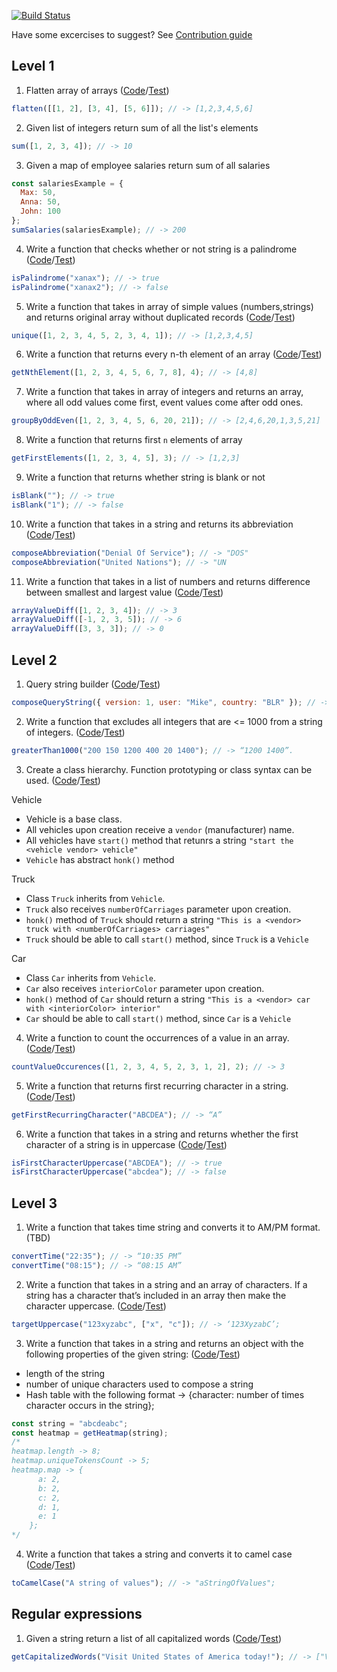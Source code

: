 [![Build Status](https://travis-ci.com/dzmchar/ts-ds-basics.svg?branch=master)](https://travis-ci.com/dzmchar/ts-ds-basics)

Have some excercises to suggest? See [Contribution guide](./CONTRIBUTING.md)

## Level 1

1. Flatten array of arrays ([Code](./src/lists/flatten.ts)/[Test](./tests/lists-flatten.spec.ts))

```javascript
flatten([[1, 2], [3, 4], [5, 6]]); // -> [1,2,3,4,5,6]
```

2. Given list of integers return sum of all the list's elements

```javascript
sum([1, 2, 3, 4]); // -> 10
```

3. Given a map of employee salaries return sum of all salaries

```javascript
const salariesExample = {
  Max: 50,
  Anna: 50,
  John: 100
};
sumSalaries(salariesExample); // -> 200
```

4. Write a function that checks whether or not string is a palindrome
   ([Code](./src/strings/is-palindrome.ts)/[Test](tests/strings-palindromes.spec.ts))

```javascript
isPalindrome("xanax"); // -> true
isPalindrome("xanax2"); // -> false
```

5. Write a function that takes in array of simple values (numbers,strings) and returns original array without duplicated records
   ([Code](./src/lists/unique.ts)/[Test](./tests/lists-uniqe.spec.ts))

```javascript
unique([1, 2, 3, 4, 5, 2, 3, 4, 1]); // -> [1,2,3,4,5]
```

6. Write a function that returns every n-th element of an array
   ([Code](./src/lists/n-th-element.ts)/[Test](tests/lists-n-th-element.spec.ts))

```javascript
getNthElement([1, 2, 3, 4, 5, 6, 7, 8], 4); // -> [4,8]
```

7. Write a function that takes in array of integers and returns an array, where all odd values come first, event values come after odd ones.

```javascript
groupByOddEven([1, 2, 3, 4, 5, 6, 20, 21]); // -> [2,4,6,20,1,3,5,21]
```

8. Write a function that returns first `n` elements of array

```javascript
getFirstElements([1, 2, 3, 4, 5], 3); // -> [1,2,3]
```

9. Write a function that returns whether string is blank or not

```javascript
isBlank(""); // -> true
isBlank("1"); // -> false
```

10. Write a function that takes in a string and returns its abbreviation
    ([Code](./src/strings/abbreviation-composer.ts)/[Test](tests/strings-abbreviation-composer.spec.ts))

```javascript
composeAbbreviation("Denial Of Service"); // -> "DOS"
composeAbbreviation("United Nations"); // -> "UN
```

11. Write a function that takes in a list of numbers and returns difference between smallest and largest value
    ([Code](./src/lists/numeric-value-diff.ts)/[Test](tests/lists-numeric-value-diff.spec.ts))

```javascript
arrayValueDiff([1, 2, 3, 4]); // -> 3
arrayValueDiff([-1, 2, 3, 5]); // -> 6
arrayValueDiff([3, 3, 3]); // -> 0
```

## Level 2

1. Query string builder
   ([Code](./src/strings/query-string-composer.ts)/[Test](tests/strings-query-string.spec.ts))

```javascript
composeQueryString({ version: 1, user: "Mike", country: "BLR" }); // -> “?version=1&user=Mike&country=BLR”
```

2. Write a function that excludes all integers that are <= 1000 from a string of integers.
   ([Code](./src/strings/filter-by-digit-count.ts)/[Test](./tests/strings-filter-by-digit-count.spec.ts))

```javascript
greaterThan1000("200 150 1200 400 20 1400"); // -> “1200 1400”.
```

3. Create a class hierarchy. Function prototyping or class syntax can be used.
   ([Code](./src/oop)/[Test](./tests/oop-prototypes.spec.ts))

Vehicle

- Vehicle is a base class.
- All vehicles upon creation receive a `vendor` (manufacturer) name.
- All vehicles have `start()` method that retunrs a string `"start the <vehicle vendor> vehicle"`
- `Vehicle` has abstract `honk()` method

Truck

- Class `Truck` inherits from `Vehicle`.
- `Truck` also receives `numberOfCarriages` parameter upon creation.
- `honk()` method of `Truck` should return a string `"This is a <vendor> truck with <numberOfCarriages> carriages"`
- `Truck` should be able to call `start()` method, since `Truck` is a `Vehicle`

Car

- Class `Car` inherits from `Vehicle`.
- `Car` also receives `interiorColor` parameter upon creation.
- `honk()` method of `Car` should return a string `"This is a <vendor> car with <interiorColor> interior"`
- `Car` should be able to call `start()` method, since `Car` is a `Vehicle`

4. Write a function to count the occurrences of a value in an array.
   ([Code](./src/lists/occurence.ts)/[Test](./tests/lists-occurence.spec.ts))

```javascript
countValueOccurences([1, 2, 3, 4, 5, 2, 3, 1, 2], 2); // -> 3
```

5. Write a function that returns first recurring character in a string.
   ([Code](./src/strings/query-string-composer.ts)/[Test](tests/strings-query-string.spec.ts))

```javascript
getFirstRecurringCharacter("ABCDEA"); // -> “A”
```

6. Write a function that takes in a string and returns whether the first character of a string is in uppercase
   ([Code](./src/strings/is-first-character-uppercase.ts)/[Test](./tests/strings-is-first-character-uppercase.spec.ts))

```javascript
isFirstCharacterUppercase("ABCDEA"); // -> true
isFirstCharacterUppercase("abcdea"); // -> false
```

## Level 3

1. Write a function that takes time string and converts it to AM/PM format. (TBD)

```javascript
convertTime("22:35"); // -> “10:35 PM”
convertTime("08:15"); // -> “08:15 AM”
```

2. Write a function that takes in a string and an array of characters. If a string has a character that’s included in an array then make the character uppercase.
   ([Code](./src/strings/to-uppercase.ts)/[Test](tests/strings-to-uppercase.spec.ts))

```javascript
targetUppercase("123xyzabc", ["x", "c"]); // -> ‘123XyzabC’;
```

3. Write a function that takes in a string and returns an object with the following properties of the given string:
   ([Code](./src/strings/heatmap.ts)/[Test](tests/strings-heatmap.spec.ts))

- length of the string
- number of unique characters used to compose a string
- Hash table with the following format -> {character: number of times character occurs in the string};

```javascript
const string = "abcdeabc";
const heatmap = getHeatmap(string);
/* 
heatmap.length -> 8;
heatmap.uniqueTokensCount -> 5;
heatmap.map -> {
      a: 2,
      b: 2,
      c: 2,
      d: 1,
      e: 1
    };
*/
```

4. Write a function that takes a string and converts it to camel case
   ([Code](./src/strings/to-camel-case.ts)/[Test](./tests/strings-to-camel-case.spec.ts))

```javascript
toCamelCase("A string of values"); // -> "aStringOfValues";
```

## Regular expressions

1. Given a string return a list of all capitalized words
   ([Code](./src/regexp/get-capitalized-words-list.ts)/[Test](./tests/regexp-get-capitalized-words-list.spec.ts))

```javascript
getCapitalizedWords("Visit United States of America today!"); // -> ["Visit","United","States","America"]
```
